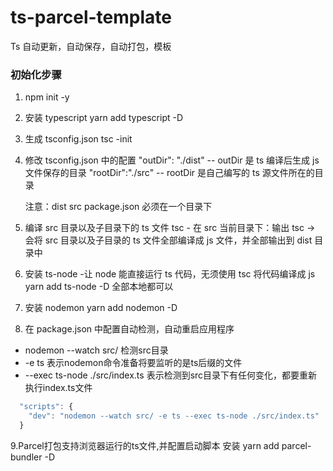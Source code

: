 # ts-parcel-template

Ts 自动更新，自动保存，自动打包，模板

### 初始化步骤

1. npm init -y
2. 安装 typescript
   yarn add typescript -D
3. 生成 tsconfig.json
   tsc -init
4. 修改 tsconfig.json 中的配置
   "outDir": "./dist" -- outDir 是 ts 编译后生成 js 文件保存的目录
   "rootDir":"./src" -- rootDir 是自己编写的 ts 源文件所在的目录

   注意：dist src package.json 必须在一个目录下

5. 编译 src 目录以及子目录下的 ts 文件
   tsc - 在 src 当前目录下：输出 tsc -> 会将 src 目录以及子目录的 ts 文件全部编译成 js 文件，并全部输出到 dist 目录中

6. 安装 ts-node -让 node 能直接运行 ts 代码，无须使用 tsc 将代码编译成 js
   yarn add ts-node -D 全部本地都可以

7. 安装 nodemon yarn add nodemon -D
8. 在 package.json 中配置自动检测，自动重启应用程序

* nodemon --watch src/ 检测src目录
* -e ts 表示nodemon命令准备将要监听的是ts后缀的文件
* --exec ts-node ./src/index.ts 表示检测到src目录下有任何变化，都要重新执行index.ts文件

```js
  "scripts": {
    "dev": "nodemon --watch src/ -e ts --exec ts-node ./src/index.ts"
  }
```

9.Parcel打包支持浏览器运行的ts文件,并配置启动脚本
  安装 yarn add parcel-bundler -D